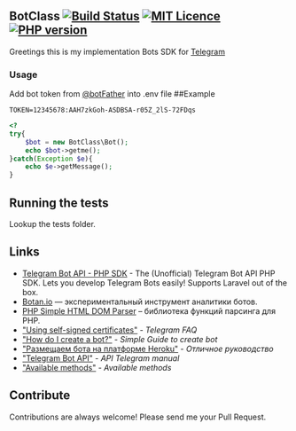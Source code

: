 ## BotClass [![Build Status](https://api.travis-ci.org/kefzce/BotClass.svg?branch=master)](https://travis-ci.org/kefzce/BotClass) [![MIT Licence](https://badges.frapsoft.com/os/mit/mit.svg?v=103)](https://opensource.org/licenses/mit-license.php) [![PHP version](https://camo.githubusercontent.com/872e8e7b7893bb2335c27be1f7cac90227dfd255/68747470733a2f2f62616467652e667572792e696f2f67682f626f656e6e656d616e6e2532466261646765732e737667)](https://badge.fury.io/ph/0.1.svg)
Greetings this is my implementation Bots SDK for [Telegram](https://telegram.org/)
### Usage

Add bot token from [@botFather](telegram.me/botfather) into .env file
##Example
```
TOKEN=12345678:AAH7zkGoh-ASDBSA-r05Z_2lS-72FDqs
```

```php
<?
try{
    $bot = new BotClass\Bot();
    echo $bot->getme();
}catch(Exception $e){
    echo $e->getMessage();
}
```
## Running the tests

Lookup the tests folder.


## Links
- [Telegram Bot API -  PHP SDK](https://github.com/irazasyed/telegram-bot-sdk) - The (Unofficial) Telegram Bot API PHP SDK. Lets you develop Telegram Bots easily! Supports Laravel out of the box.
- [Botan.io](http://botan.io/) — экспериментальный инструмент аналитики ботов.
- [PHP Simple HTML DOM Parser](http://simplehtmldom.sourceforge.net/) – библиотека функций парсинга для PHP.
- ["Using self-signed certificates"](https://core.telegram.org/bots/self-signed) - *Telegram FAQ*
- ["How do I create a bot?"](https://core.telegram.org/bots/faq#how-do-i-create-a-bot) - *Simple Guide to create bot*
- ["Размещаем бота на платформе Heroku"](http://blizzy.ru/telegram/razmesaem-bota-na-platforme-heroku) - *Отличное руководство*
- ["Telegram Bot API"](https://core.telegram.org/bots/api) - *API Telegram manual*
- ["Available methods"](https://core.telegram.org/bots/api#available-methods) - *Available  methods*


## Contribute

Contributions are always welcome!
Please send me your  Pull Request.
